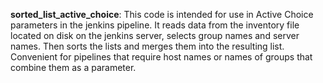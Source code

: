 <b>sorted_list_active_choice</b>: This code is intended for use in Active Choice parameters in the jenkins pipeline. It reads data from the inventory file located on disk on the jenkins server, selects group names and server names. Then sorts the lists and merges them into the resulting list. Convenient for pipelines that require host names or names of groups that combine them as a parameter.
